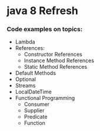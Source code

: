 # java 8 Refresh

### Code examples on topics:
- Lambda
- References:
    - Constructor References
    - Instance Method References
    - Static Method References
- Default Methods
- Optional
- Streams
- LocalDateTime
- Functional Programming
    - Consumer
    - Supplier
    - Predicate
    - Function
